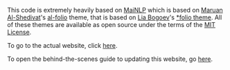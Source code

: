 
This code is extremely heavily based on [MaiNLP](https://mainlp.github.io/) which is based on [Maruan Al-Shedivat](https://maruan.alshedivat.com/)'s [al-folio](https://github.com/alshedivat/al-folio) theme, that is based on [Lia Bogoev](https://liabogoev.com)'s [\*folio theme](https://github.com/bogoli/-folio).
All of these themes are available as open source under the terms of the [MIT License](https://github.com/alshedivat/al-folio/blob/master/LICENSE).

To go to the actual website, click [here](https://hypermatrixlab.github.io/).

To open the behind-the-scenes guide to updating this website, go [here](https://hypermatrixlab.github.io/website-notes/).
